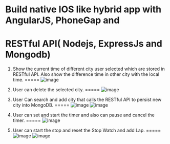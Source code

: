 Build native IOS like hybrid app with AngularJS, PhoneGap and 
=====
RESTful API( Nodejs, ExpressJs and Mongodb)
=====
1. Show the current time of different city user selected which are stored in RESTful API. Also show the difference time in other city with the local time.
=====
![image](https://github.com/yishu4geek/IOS-World-Clock-App/blob/master/app/img/PreDemoPhoto/5.png)

2. User can delete the selected city.
=====
![image](https://github.com/yishu4geek/IOS-World-Clock-App/blob/master/app/img/PreDemoPhoto/2.png)



3. User Can search and add city that calls the RESTful API to persist new city into MongoDB.
=====
![image](https://github.com/yishu4geek/IOS-World-Clock-App/blob/master/app/img/PreDemoPhoto/3.png)
![image](https://github.com/yishu4geek/IOS-World-Clock-App/blob/master/app/img/PreDemoPhoto/4.png)



4. User can set and start the timer and also can pause and cancel the timer.
=====
![image](https://github.com/yishu4geek/IOS-World-Clock-App/blob/master/app/img/PreDemoPhoto/6.png)




5. User can start the stop and reset the Stop Watch and add Lap.
=====
![image](https://github.com/yishu4geek/IOS-World-Clock-App/blob/master/app/img/PreDemoPhoto/8.png)
![image](https://github.com/yishu4geek/IOS-World-Clock-App/blob/master/app/img/PreDemoPhoto/7.png)

